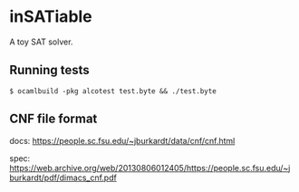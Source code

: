 # inSATiable

A toy SAT solver.

## Running tests

    $ ocamlbuild -pkg alcotest test.byte && ./test.byte

## CNF file format

docs: https://people.sc.fsu.edu/~jburkardt/data/cnf/cnf.html

spec: https://web.archive.org/web/20130806012405/https://people.sc.fsu.edu/~jburkardt/pdf/dimacs_cnf.pdf
